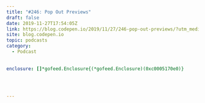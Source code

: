 ```yaml
---
title: "#246: Pop Out Previews"
draft: false
date: 2019-11-27T17:54:05Z
link: https://blog.codepen.io/2019/11/27/246-pop-out-previews/?utm_medium=RSS&utm_source=hune
site: blog.codepen.io
topic: podcasts
category:
  - Podcast
  
  
enclosure: []*gofeed.Enclosure{(*gofeed.Enclosure)(0xc0005170e0)}   
 

  

---
```

